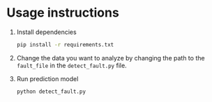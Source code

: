 # Usage instructions

1. Install dependencies

    ```bash
    pip install -r requirements.txt
    ```

2. Change the data you want to analyze by changing the path to the `fault_file` in the `detect_fault.py` file.

3. Run prediction model

    ```bash
    python detect_fault.py
    ```
